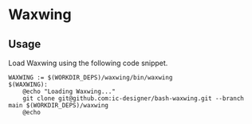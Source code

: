 # Waxwing

## Usage
Load Waxwing using the following code snippet.

```make
WAXWING := $(WORKDIR_DEPS)/waxwing/bin/waxwing
$(WAXWING):
	@echo "Loading Waxwing..."
	git clone git@github.com:ic-designer/bash-waxwing.git --branch main $(WORKDIR_DEPS)/waxwing
	@echo
```
